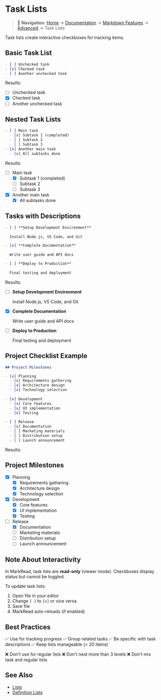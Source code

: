 # Task Lists

> 📍 **Navigation**: [Home](../../../README.md) → [Documentation](../../README.md) → [Markdown Features](../) → [Advanced](./) → Task Lists

Task lists create interactive checkboxes for tracking items.

## Basic Task List

```markdown
- [ ] Unchecked task
- [x] Checked task
- [ ] Another unchecked task
```

Results:

- [ ] Unchecked task
- [x] Checked task
- [ ] Another unchecked task

## Nested Task Lists

```markdown
- [ ] Main task
  - [x] Subtask 1 (completed)
  - [ ] Subtask 2
  - [ ] Subtask 3
- [x] Another main task
  - [x] All subtasks done
```

Results:

- [ ] Main task
  - [x] Subtask 1 (completed)
  - [ ] Subtask 2
  - [ ] Subtask 3
- [x] Another main task
  - [x] All subtasks done

## Tasks with Descriptions

```markdown
- [ ] **Setup Development Environment**
  
  Install Node.js, VS Code, and Git

- [x] **Complete Documentation**
  
  Write user guide and API docs

- [ ] **Deploy to Production**
  
  Final testing and deployment
```

Results:

- [ ] **Setup Development Environment**
  
  Install Node.js, VS Code, and Git

- [x] **Complete Documentation**
  
  Write user guide and API docs

- [ ] **Deploy to Production**
  
  Final testing and deployment

## Project Checklist Example

```markdown
## Project Milestones

- [x] Planning
  - [x] Requirements gathering
  - [x] Architecture design
  - [x] Technology selection
  
- [x] Development
  - [x] Core features
  - [x] UI implementation
  - [x] Testing
  
- [ ] Release
  - [x] Documentation
  - [ ] Marketing materials
  - [ ] Distribution setup
  - [ ] Launch announcement
```

Results:

## Project Milestones

- [x] Planning
  - [x] Requirements gathering
  - [x] Architecture design
  - [x] Technology selection
  
- [x] Development
  - [x] Core features
  - [x] UI implementation
  - [x] Testing
  
- [ ] Release
  - [x] Documentation
  - [ ] Marketing materials
  - [ ] Distribution setup
  - [ ] Launch announcement

## Note About Interactivity

In MarkRead, task lists are **read-only** (viewer mode). Checkboxes display status but cannot be toggled.

To update task lists:
1. Open file in your editor
2. Change `[ ]` to `[x]` or vice versa
3. Save file
4. MarkRead auto-reloads (if enabled)

## Best Practices

✅ Use for tracking progress
✅ Group related tasks
✅ Be specific with task descriptions
✅ Keep lists manageable (< 20 items)

❌ Don't use for regular lists
❌ Don't nest more than 3 levels
❌ Don't mix task and regular lists

## See Also

- [Lists](../text-formatting/lists.md)
- [Definition Lists](definition-lists.md)
